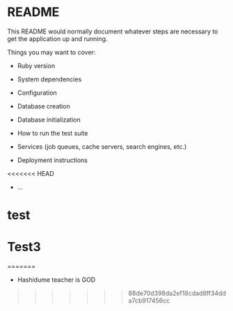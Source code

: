 # README

This README would normally document whatever steps are necessary to get the
application up and running.

Things you may want to cover:

* Ruby version

* System dependencies

* Configuration

* Database creation

* Database initialization

* How to run the test suite

* Services (job queues, cache servers, search engines, etc.)

* Deployment instructions

<<<<<<< HEAD
* ...
# test
# Test3
=======
* Hashidume teacher is GOD
>>>>>>> 88de70d398da2ef18cdad8ff34dda7cb917456cc
